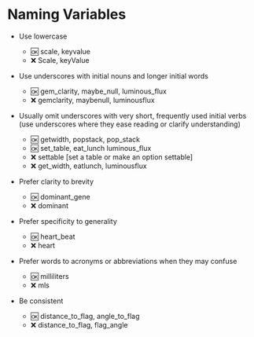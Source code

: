 # Naming Variables

- Use lowercase
  - :ok: scale, keyvalue
  - :x:  Scale, keyValue

- Use underscores with initial nouns and longer initial words
  - :ok: gem_clarity, maybe_null, luminous_flux
  - :x:  gemclarity, maybenull, luminousflux

- Usually omit underscores with very short, frequently used initial verbs  
  (use underscores where they ease reading or clarify understanding)
  - :ok: getwidth, popstack, pop_stack
  - :ok: set_table, eat_lunch luminous_flux
  - :x:  settable [set a table or make an option settable]
  - :x:  get_width, eatlunch, luminousflux
  
- Prefer clarity to brevity  
  - :ok: dominant_gene
  - :x:  dominant
  
- Prefer specificity to generality  
  - :ok: heart_beat
  - :x:  heart

- Prefer words to acronyms or abbreviations when they may confuse
  - :ok: milliliters
  - :x:  mls

- Be consistent
  - :ok: distance_to_flag, angle_to_flag
  - :x:  distance_to_flag, flag_angle
  
